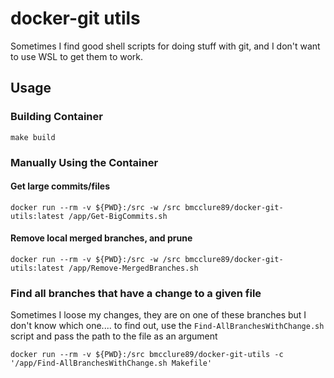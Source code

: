 # docker-git utils
Sometimes I find good shell scripts for doing stuff with git, and I don't want to use WSL to get them to work. 

## Usage
### Building Container

```
make build
```
### Manually Using the Container

#### Get large commits/files
```
docker run --rm -v ${PWD}:/src -w /src bmcclure89/docker-git-utils:latest /app/Get-BigCommits.sh
```


#### Remove local merged branches, and prune
```
docker run --rm -v ${PWD}:/src -w /src bmcclure89/docker-git-utils:latest /app/Remove-MergedBranches.sh
```

### Find all branches that have a change to a given file
Sometimes I loose my changes, they are on one of these branches but I don't know which one.... to find out, use the `Find-AllBranchesWithChange.sh` script and pass the path to the file as an argument
```
docker run --rm -v ${PWD}:/src bmcclure89/docker-git-utils -c '/app/Find-AllBranchesWithChange.sh Makefile'
```